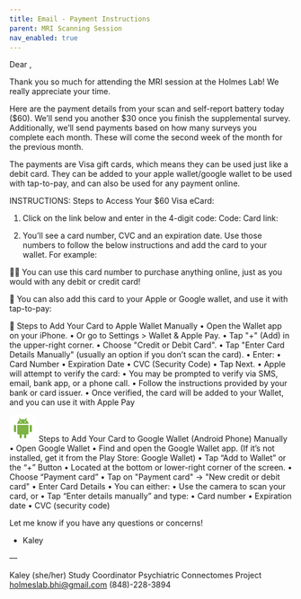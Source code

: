 ```yaml
---
title: Email - Payment Instructions
parent: MRI Scanning Session
nav_enabled: true 
---
```

Dear   ,

Thank you so much for attending the MRI session at the Holmes Lab! We really appreciate your time.  

Here are the payment details from your scan and self-report battery today ($60). We’ll send you another $30 once you finish the supplemental survey. Additionally, we’ll send payments based on how many surveys you complete each month. These will come the second week of the month for the previous month. 

The payments are Visa gift cards, which means they can be used just like a debit card. They can be added to your apple wallet/google wallet to be used with tap-to-pay, and can also be used for any payment online. 


INSTRUCTIONS: 
Steps to Access Your $60 Visa eCard:

1. Click on the link below and enter in the 4-digit code:
Code: 
Card link: 

2. You’ll see a card number, CVC and an expiration date. Use those numbers to follow the below instructions and add the card to your wallet. For example:

🧑‍💻 You can use this card number to purchase anything online, just as you would with any debit or credit card! 

📲 You can also add this card to your Apple or Google wallet, and use it with tap-to-pay:


 Steps to Add Your Card to Apple Wallet Manually
• Open the Wallet app on your iPhone.
	• Or go to Settings > Wallet & Apple Pay.
• Tap "+" (Add) in the upper-right corner.
• Choose "Credit or Debit Card".
• Tap "Enter Card Details Manually" (usually an option if you don’t scan the card).
• Enter:
	• Card Number
	• Expiration Date
	• CVC (Security Code)
• Tap Next.
• Apple will attempt to verify the card:
	• You may be prompted to verify via SMS, email, bank app, or a phone call.
	• Follow the instructions provided by your bank or card issuer.
• Once verified, the card will be added to your Wallet, and you can use it with Apple Pay


![icon](android_icon.png) Steps to Add Your Card to Google Wallet (Android Phone) Manually
• Open Google Wallet
• Find and open the Google Wallet app.
(If it’s not installed, get it from the Play Store: Google Wallet)
• Tap “Add to Wallet” or the “+” Button
	• Located at the bottom or lower-right corner of the screen.
• Choose “Payment card”
• Tap on "Payment card" → "New credit or debit card"
• Enter Card Details
• You can either:
	• Use the camera to scan your card, or
	• Tap “Enter details manually” and type:
		• Card number
		• Expiration date
		• CVC (security code)

Let me know if you have any questions or concerns!
- Kaley 

— 

Kaley (she/her)
Study Coordinator
Psychiatric Connectomes Project
holmeslab.bhi@gmail.com 
(848)-228-3894
